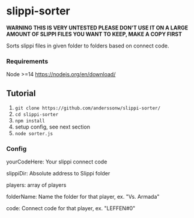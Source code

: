 # slippi-sorter

**WARNING THIS IS VERY UNTESTED PLEASE DON'T USE IT ON A LARGE AMOUNT OF SLIPPI FILES YOU WANT TO KEEP, MAKE A COPY FIRST**  

Sorts slippi files in given folder to folders based on connect code.

### Requirements

Node >=14 https://nodejs.org/en/download/

## Tutorial

1. `git clone https://github.com/anderssonw/slippi-sorter/`
2. `cd slippi-sorter`
3. `npm install`
4. setup config, see next section
5. `node sorter.js`

### Config

yourCodeHere: Your slippi connect code

slippiDir: Absolute address to Slippi folder

players: array of players


folderName: Name the folder for that player, ex. "Vs. Armada"

code: Connect code for that player, ex. "LEFFEN#0"
